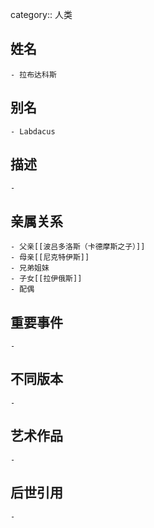 category:: 人类
## 姓名
	- 拉布达科斯
## 别名
	- Labdacus
## 描述
	-
## 亲属关系
	- 父亲[[波吕多洛斯（卡德摩斯之子）]]
	- 母亲[[尼克特伊斯]]
	- 兄弟姐妹
	- 子女[[拉伊俄斯]]
	- 配偶
## 重要事件
	-
## 不同版本
	-
## 艺术作品
	-
## 后世引用
	-
